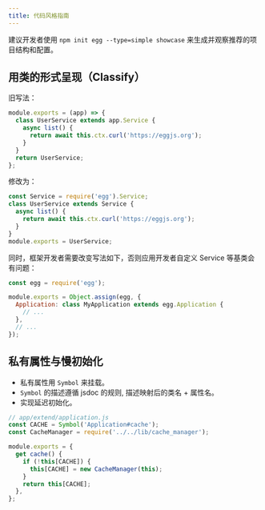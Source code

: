 ```yaml
---
title: 代码风格指南
---
```


建议开发者使用 `npm init egg --type=simple showcase` 来生成并观察推荐的项目结构和配置。

## 用类的形式呈现（Classify）

旧写法：

```js
module.exports = (app) => {
  class UserService extends app.Service {
    async list() {
      return await this.ctx.curl('https://eggjs.org');
    }
  }
  return UserService;
};
```

修改为：

```js
const Service = require('egg').Service;
class UserService extends Service {
  async list() {
    return await this.ctx.curl('https://eggjs.org');
  }
}
module.exports = UserService;
```

同时，框架开发者需要改变写法如下，否则应用开发者自定义 Service 等基类会有问题：

```js
const egg = require('egg');

module.exports = Object.assign(egg, {
  Application: class MyApplication extends egg.Application {
    // ...
  },
  // ...
});
```

## 私有属性与慢初始化

- 私有属性用 `Symbol` 来挂载。
- `Symbol` 的描述遵循 jsdoc 的规则, 描述映射后的类名 + 属性名。
- 实现延迟初始化。

```js
// app/extend/application.js
const CACHE = Symbol('Application#cache');
const CacheManager = require('../../lib/cache_manager');

module.exports = {
  get cache() {
    if (!this[CACHE]) {
      this[CACHE] = new CacheManager(this);
    }
    return this[CACHE];
  },
};
```

